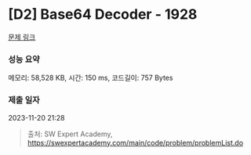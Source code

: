 # [D2] Base64 Decoder - 1928 

[문제 링크](https://swexpertacademy.com/main/code/problem/problemDetail.do?contestProbId=AV5PR4DKAG0DFAUq) 

### 성능 요약

메모리: 58,528 KB, 시간: 150 ms, 코드길이: 757 Bytes

### 제출 일자

2023-11-20 21:28



> 출처: SW Expert Academy, https://swexpertacademy.com/main/code/problem/problemList.do
